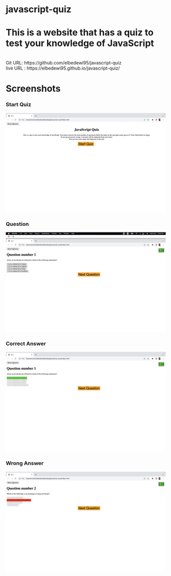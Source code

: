 # javascript-quiz

<h1>This is a website that has a quiz to test your knowledge of JavaScript</h1>
<br> Git URL: https://github.com/elbedewi95/javascript-quiz 
<br> live URL : https://elbedewi95.github.io/javascript-quiz/ <br>

<h1>Screenshots</h1>
<h3>Start Quiz</h3>
<img src="Screen Shot 2022-09-07 at 9.06.16 PM.png">
<h3>Question</h3>
<img src="Screen Shot 2022-09-07 at 9.06.26 PM.png">
<h3>Correct Answer</h3>
<img src="Screen Shot 2022-09-07 at 9.06.37 PM.png">
<h3>Wrong Answer</h3>
<img src="Screen Shot 2022-09-07 at 9.06.46 PM.png">